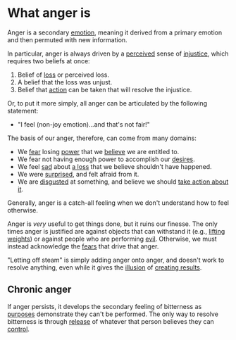 
# What anger is

Anger is a secondary [emotion](mind-feelings.md), meaning it derived from a primary emotion and then permuted with new information.

In particular, anger is always driven by a [perceived](people-image-why.md) sense of [injustice](morality-justice.md), which requires two beliefs at once:

1. Belief of [loss](hardship.md) or perceived loss.
2. A belief that the loss was unjust.
3. Belief that [action](people-decisions.md) can be taken that will resolve the injustice.

Or, to put it more simply, all anger can be articulated by the following statement:

- "I feel (non-joy emotion)...and that's not fair!"

The basis of our anger, therefore, can come from many domains:

- We [fear](mind-feelings-fear.md) losing [power](power.md) that we [believe](understanding-certainty.md) we are entitled to.
- We fear not having enough power to accomplish our [desires](purpose.md).
- We feel [sad](mind-feelings-sadness.md) about [a loss](hardship.md) that we believe shouldn't have happened.
- We were [surprised](mind-feelings-surprise.md), and felt afraid from it.
- We are [disgusted](mind-feelings-disgust.md) at something, and believe we should [take action about it](results.md).

Generally, anger is a catch-all feeling when we don't understand how to feel otherwise.

Anger is *very* useful to get things done, but it ruins our finesse. The only times anger is justified are against objects that can withstand it (e.g., [lifting weights](body-exercise.md)) or against people who are performing [evil](morality-evil.md). Otherwise, we must instead acknowledge the [fears](mind-feelings-fear.md) that drive that anger.

"Letting off steam" is simply adding anger onto anger, and doesn't work to resolve anything, even while it gives the [illusion](people-image-why.md) of [creating results](results.md).

## Chronic anger

If anger persists, it develops the secondary feeling of bitterness as [purposes](purpose.md) demonstrate they can't be performed. The only way to resolve bitterness is through [release](mind-feelings-happiness-stress.md) of whatever that person believes they can [control](purpose.md).
